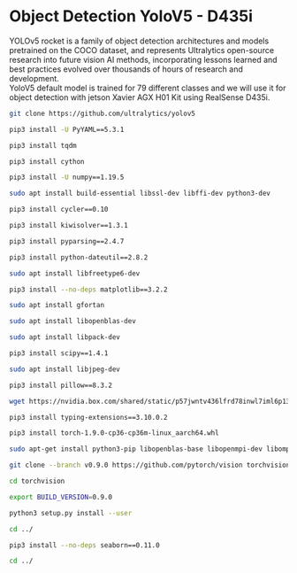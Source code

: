 # Object Detection YoloV5 - D435i
YOLOv5 rocket is a family of object detection architectures and models pretrained on the COCO dataset, and represents Ultralytics open-source research into future vision AI methods, incorporating lessons learned and best practices evolved over thousands of hours of research and development.</br>
YoloV5 default model is trained for 79 different classes and we will use it for object detection with jetson Xavier AGX H01 Kit using RealSense D435i.</br>

```bash
git clone https://github.com/ultralytics/yolov5
```

```bash
pip3 install -U PyYAML==5.3.1
```

```bash
pip3 install tqdm
```

```bash
pip3 install cython
```

```bash
pip3 install -U numpy==1.19.5
```

```bash
sudo apt install build-essential libssl-dev libffi-dev python3-dev
```

```bash
pip3 install cycler==0.10
```

```bash
pip3 install kiwisolver==1.3.1
```

```bash
pip3 install pyparsing==2.4.7
```

```bash
pip3 install python-dateutil==2.8.2
```

```bash
sudo apt install libfreetype6-dev
```

```bash
pip3 install --no-deps matplotlib==3.2.2
```

```bash
sudo apt install gfortan
```

```bash
sudo apt install libopenblas-dev
```

```bash
sudo apt install libpack-dev
```

```bash
pip3 install scipy==1.4.1
```

```bash
sudo apt install libjpeg-dev
```

```bash
pip3 install pillow==8.3.2
```

```bash
wget https://nvidia.box.com/shared/static/p57jwntv436lfrd78inwl7iml6p13fzh.whl -O https://nvidia.box.com/shared/static/h1z9sw4bb1ybi0rm3tu8qdj8hs05ljbm.whl
```

```bash
pip3 install typing-extensions==3.10.0.2
```

```bash
pip3 install torch-1.9.0-cp36-cp36m-linux_aarch64.whl
```

```bash
sudo apt-get install python3-pip libopenblas-base libopenmpi-dev libomp-dev
```

```bash
git clone --branch v0.9.0 https://github.com/pytorch/vision torchvision
```

```bash
cd torchvision
```

```bash
export BUILD_VERSION=0.9.0
```

```bash
python3 setup.py install --user

```

```bash
cd ../

```

```bash
pip3 install --no-deps seaborn==0.11.0
```


```bash
cd ../

```
